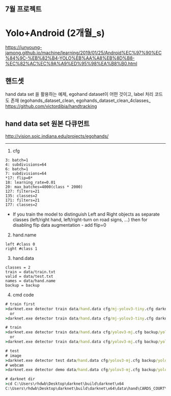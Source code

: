 ﻿7월 프로젝트
----

# Yolo+Android (2개월_s)
https://junyoung-jamong.github.io/machine/learning/2019/01/25/Android%EC%97%90%EC%84%9C-%EB%82%B4-YOLO%EB%AA%A8%EB%8D%B8-%EC%82%AC%EC%9A%A9%ED%95%98%EA%B8%B0.html

## 핸드셋
hand data set 을 활용하는 예제, egohand dataset이 어떤 것이고, label 처리 코드도 존재
(egohands_dataset_clean, egohands_dataset_clean_4classes_
https://github.com/victordibia/handtracking


## hand data set 원본 다큐먼트
http://vision.soic.indiana.edu/projects/egohands/


---

1. cfg
```
3: batch=1
4: subdivisions=64
6: batch=1
7: subdivisions=64
*17: flip=0*
18: learning_rate=0.01
20: max_batches=4000(class * 2000)
127: filters=21
135: classes=2
171: filters=21
177: classes=2
```
- If you train the model to distinguish Left and Right objects as separate classes (left/right hand, left/right-turn on road signs, ...) then for disabling flip data augmentation - add flip=0


2. hand.name
```
left #class 0
right #class 1
```


3. hand.data
```
classes = 2
train = data/train.txt
valid = data/test.txt
names = data/hand.name
backup = backup
```


4. cmd code
```cmd
# train first
>darknet.exe detector train data/hand.data cfg/mj-yolov3-tiny.cfg darknet53.conv.74
  or
>darknet.exe detector train data/hand.data cfg/mj-yolov3-tiny.cfg darknet53.conv.74 -map

# train
>darknet.exe detector train data/hand.data cfg/yolov3-mj.cfg backup/yolov3-mj_7000.weights
  or
>darknet.exe detector train data/hand.data cfg/yolov3-mj.cfg backup/yolov3-mj_7000.weights -map

# test
# image
>darknet.exe detector test data/hand.data cfg/yolov3-mj.cfg backup/yolov3-mj_7000.weights C:\Users\rhdwb\Desktop\darknet\build\darknet\x64\data\hand\CARDS_COURTYARD_B_T_frame_0036.jpg
# webcam
>darknet.exe detector demo data/hand.data cfg/yolov3-mj.cfg backup/yolov3-mj_7000.weights

# darknet dir
>cd C:\Users\rhdwb\Desktop\darknet\build\darknet\x64
C:\Users\rhdwb\Desktop\darknet\build\darknet\x64\data\hand\CARDS_COURTYARD_B_T_frame_0036.jpg
```
